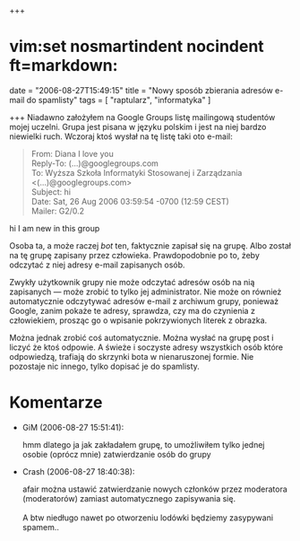 +++
# vim:set nosmartindent nocindent ft=markdown:
date = "2006-08-27T15:49:15"
title = "Nowy sposób zbierania adresów e-mail do spamlisty"
tags = [ "raptularz", "informatyka" ]

+++
Niadawno założyłem na Google Groups listę mailingową studentów mojej uczelni.
Grupa jest pisana w języku polskim i jest na niej bardzo niewielki ruch.
Wczoraj ktoś wysłał na tę listę taki oto e-mail:

> From: Diana I love you  
Reply-To: (...)@googlegroups.com  
To: Wyższa Szkoła Informatyki Stosowanej i Zarządzania
&lt;(...)@googlegroups.com&gt;  
Subject: hi  
Date: Sat, 26 Aug 2006 03:59:54 -0700 (12:59 CEST)  
Mailer: G2/0.2  
  
hi I am new in this group

Osoba ta, a może raczej _bot_ ten, faktycznie zapisał się na grupę. Albo
został na tę grupę zapisany przez człowieka. Prawdopodobnie po to, żeby
odczytać z niej adresy e-mail zapisanych osób.

Zwykły użytkownik grupy nie może odczytać adresów osób na nią zapisanych —
może zrobić to tylko jej administrator. Nie może on również automatycznie
odczytywać adresów e-mail z archiwum grupy, ponieważ Google, zanim pokaże te
adresy, sprawdza, czy ma do czynienia z człowiekiem, prosząc go o wpisanie
pokrzywionych literek z obrazka.

Można jednak zrobić coś automatycznie. Można wysłać na grupę post i liczyć że
ktoś odpowie. A świeże i soczyste adresy wszystkich osób które odpowiedzą,
trafiają do skrzynki bota w nienaruszonej formie. Nie pozostaje nic innego,
tylko dopisać je do spamlisty.

# Komentarze

* GiM (2006-08-27 15:51:41): <p>hmm dlatego ja jak zakładałem grupę, to
  umożliwiłem tylko jednej osobie (oprócz mnie) zatwierdzanie osób do grupy</p>
* Crash (2006-08-27 18:40:38): <p>afair można ustawić zatwierdzanie nowych
  członków przez moderatora (moderatorów) zamiast automatycznego zapisywania
  się.  <br /> <br />A btw niedługo nawet po otworzeniu lodówki będziemy
  zasypywani spamem..</p>
